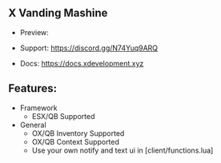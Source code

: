 ## X Vanding Mashine
* Preview: 

* Support: https://discord.gg/N74Yuq9ARQ

* Docs: https://docs.xdevelopment.xyz

## Features:
* Framework
  * ESX/QB Supported
* General
  * OX/QB Inventory Supported
  * OX/QB Context Supported
  * Use your own notify and text ui in [client/functions.lua]